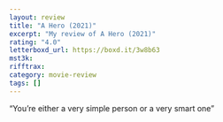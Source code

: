 ```yaml
---
layout: review
title: "A Hero (2021)"
excerpt: "My review of A Hero (2021)"
rating: "4.0"
letterboxd_url: https://boxd.it/3w8b63
mst3k:
rifftrax:
category: movie-review
tags: []
---
```


“You’re either a very simple person or a very smart one”
